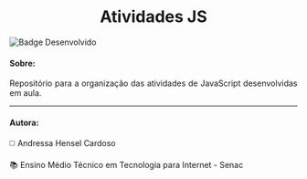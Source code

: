 <h1 align="center"> Atividades JS </h1>

![Badge Desenvolvido](https://img.shields.io/badge/STATUS-ATIVO-green?style=for-the-badge)

<h4> Sobre: </h4>

<p align="justify" > Repositório para a organização das atividades de JavaScript desenvolvidas em aula. </p>

<hr>

<h4> Autora: </h4>

<p> ◻️	Andressa Hensel Cardoso </p>

<p> 📚 Ensino Médio Técnico em Tecnologia para Internet - Senac </p>
